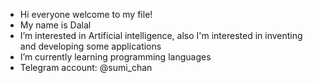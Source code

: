 - Hi everyone welcome to my file!
- My name is Dalal 
- I’m interested in Artificial intelligence, also I'm interested in inventing and developing some applications 
- I’m currently learning programming languages
- Telegram account: @sumi_chan

<!---
Dalal468/Dalal468 is a ✨ special ✨ repository because its `README.md` (this file) appears on your GitHub profile.
You can click the Preview link to take a look at your changes.
--->
